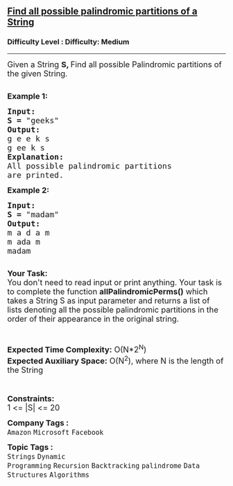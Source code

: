 <h2><a href="https://www.geeksforgeeks.org/problems/find-all-possible-palindromic-partitions-of-a-string/0">Find all possible palindromic partitions of a String</a></h2><h3>Difficulty Level : Difficulty: Medium</h3><hr><div class="problems_problem_content__Xm_eO"><p><span style="font-size:18px">Given a String <strong>S, </strong>Find all possible Palindromic partitions of the given String.</span><br>
&nbsp;</p>

<p><span style="font-size:18px"><strong>Example 1:</strong></span></p>

<pre><span style="font-size:18px"><strong>Input:
S =</strong> "geeks"</span>
<span style="font-size:18px"><strong>Output:</strong></span>
<span style="font-size:18px">g e e k s
g ee k s</span>
<span style="font-size:18px"><strong>Explanation:</strong></span>
<span style="font-size:18px">All possible palindromic partitions
are printed.</span>
</pre>

<p><span style="font-size:18px"><strong>Example 2:</strong></span></p>

<pre><span style="font-size:18px"><strong>Input:
S =</strong> "madam"</span>
<span style="font-size:18px"><strong>Output:</strong></span>
<span style="font-size:18px">m a d a m
m ada m
madam</span></pre>

<p><br>
<span style="font-size:18px"><strong>Your Task:</strong><br>
You don't need to read input or print anything. Your task is to complete the function <strong>allPalindromicPerms()</strong> which takes a String S as input parameter and returns a list of lists denoting all the possible palindromic partitions in the order of their appearance in the original string.</span></p>

<p>&nbsp;</p>

<p><span style="font-size:18px"><strong>Expected Time Complexity:</strong> O(N*2<sup>N</sup>)<br>
<strong>Expected Auxiliary Space:</strong> O(N<sup>2</sup>), where N is the length of the String</span></p>

<p>&nbsp;</p>

<p><span style="font-size:18px"><strong>Constraints:</strong></span><br>
<span style="font-size:18px">1 &lt;= |S| &lt;= 20</span></p>
</div><p><span style=font-size:18px><strong>Company Tags : </strong><br><code>Amazon</code>&nbsp;<code>Microsoft</code>&nbsp;<code>Facebook</code>&nbsp;<br><p><span style=font-size:18px><strong>Topic Tags : </strong><br><code>Strings</code>&nbsp;<code>Dynamic Programming</code>&nbsp;<code>Recursion</code>&nbsp;<code>Backtracking</code>&nbsp;<code>palindrome</code>&nbsp;<code>Data Structures</code>&nbsp;<code>Algorithms</code>&nbsp;